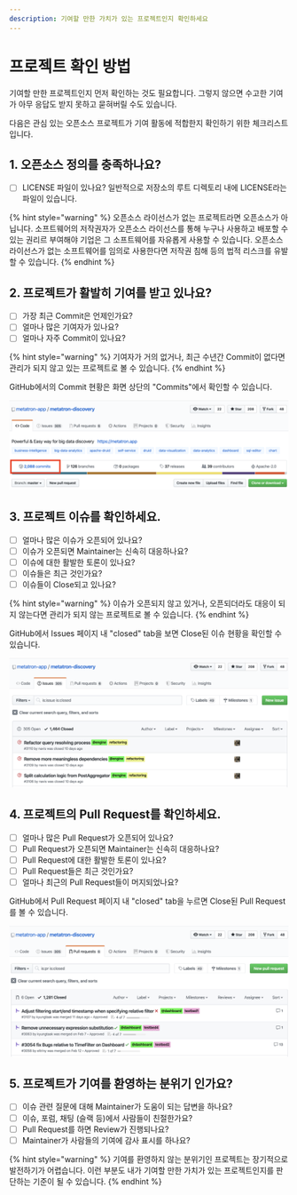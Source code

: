 ```yaml
---
description: 기여할 만한 가치가 있는 프로젝트인지 확인하세요
---
```


# 프로젝트 확인 방법

기여할 만한 프로젝트인지 먼저 확인하는 것도 필요합니다. 그렇지 않으면 수고한 기여가 아무 응답도 받지 못하고 묻혀버릴 수도 있습니다. 

다음은 관심 있는 오픈소스 프로젝트가 기여 활동에 적합한지 확인하기 위한 체크리스트입니다.

## 1. 오픈소스 정의를 충족하나요?

* [ ] LICENSE 파일이 있나요? 일반적으로 저장소의 루트 디렉토리 내에 LICENSE라는 파일이 있습니다.

{% hint style="warning" %}
오픈소스 라이선스가 없는 프로젝트라면 오픈소스가 아닙니다. 소프트웨어의 저작권자가 오픈소스 라이선스를 통해 누구나 사용하고 배포할 수 있는 권리르 부여해야 기업은 그 소프트웨어를 자유롭게 사용할 수 있습니다. 오픈소스 라이선스가 없는 소프트웨어를 임의로 사용한다면 저작권 침해 등의 법적 리스크를 유발할 수 있습니다. 
{% endhint %}

## 2. 프로젝트가 활발히 기여를 받고 있나요?

* [ ] 가장 최근 Commit은 언제인가요?
* [ ] 얼마나 많은 기여자가 있나요?
* [ ] 얼마나 자주 Commit이 있나요?

{% hint style="warning" %}
기여자가 거의 없거나, 최근 수년간 Commit이 없다면 관리가 되지 않고 있는 프로젝트로 볼 수 있습니다. 
{% endhint %}

GitHub에서의 Commit 현황은 화면 상단의 "Commits"에서 확인할 수 있습니다. 

![](../../../.gitbook/assets/screen-shot-2020-03-16-at-9.43.33-am.png)

## 3. 프로젝트 이슈를 확인하세요. 

* [ ] 얼마나 많은 이슈가 오픈되어 있나요?
* [ ] 이슈가 오픈되면 Maintainer는 신속히 대응하나요?
* [ ] 이슈에 대한 활발한 토론이 있나요?
* [ ] 이슈들은 최근 것인가요?
* [ ] 이슈들이 Close되고 있나요?

{% hint style="warning" %}
이슈가 오픈되지 않고 있거나, 오픈되더라도 대응이 되지 않는다면 관리가 되지 않는 프로젝트로 볼 수 있습니다. 
{% endhint %}

GitHub에서 Issues 페이지 내 "closed" tab을 보면 Close된 이슈 현황을 확인할 수 있습니다. 

![](../../../.gitbook/assets/screen-shot-2020-03-16-at-9.53.46-am.png)

## 4. 프로젝트의 Pull Request를 확인하세요. 

* [ ] 얼마나 많은 Pull Request가 오픈되어 있나요?
* [ ] Pull Request가 오픈되면 Maintainer는 신속히 대응하나요?
* [ ] Pull Request에 대한 활발한 토론이 있나요?
* [ ] Pull Request들은 최근 것인가요?
* [ ] 얼마나 최근의 Pull Request들이 머지되었나요?

GitHub에서 Pull Request 페이지 내 "closed" tab을 누르면 Close된 Pull Request를 볼 수 있습니다. 

![](../../../.gitbook/assets/screen-shot-2020-03-16-at-10.03.44-am.png)

## 5. 프로젝트가 기여를 환영하는 분위기 인가요?

* [ ] 이슈 관련 질문에 대해 Maintainer가 도움이 되는 답변을 하나요?
* [ ] 이슈, 포럼, 채팅 \(슬랙 등\)에서 사람들이 친절한가요?
* [ ] Pull Request를 하면 Review가 진행되나요?
* [ ] Maintainer가 사람들의 기여에 감사 표시를 하나요?

{% hint style="warning" %}
기여를 환영하지 않는 분위기인 프로젝트는 장기적으로 발전하기가 어렵습니다. 이런 부분도 내가 기여할 만한 가치가 있는 프로젝트인지를 판단하는 기준이 될 수 있습니다. 
{% endhint %}

